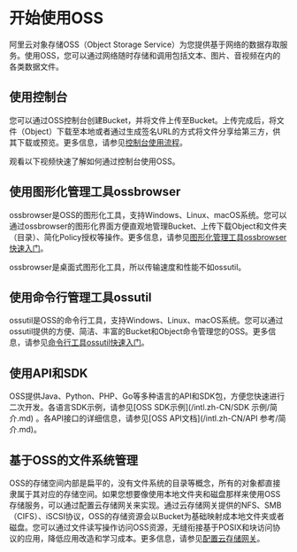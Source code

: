 # 开始使用OSS

阿里云对象存储OSS（Object Storage Service）为您提供基于网络的数据存取服务。使用OSS，您可以通过网络随时存储和调用包括文本、图片、音视频在内的各类数据文件。

## 使用控制台

您可以通过OSS控制台创建Bucket，并将文件上传至Bucket。上传完成后，将文件（Object）下载至本地或者通过生成签名URL的方式将文件分享给第三方，供其下载或预览。更多信息，请参见[控制台使用流程]()。

观看以下视频快速了解如何通过控制台使用OSS。

## 使用图形化管理工具ossbrowser

ossbrowser是OSS的图形化工具，支持Windows、Linux、macOS系统。您可以通过ossbrowser的图形化界面方便直观地管理Bucket、上传下载Object和文件夹（目录）、简化Policy授权等操作。更多信息，请参见[图形化管理工具ossbrowser快速入门](/intl.zh-CN/快速入门/图形化管理工具ossbrowser快速入门.md)。

ossbrowser是桌面式图形化工具，所以传输速度和性能不如ossutil。

## 使用命令行管理工具ossutil

ossutil是OSS的命令行工具，支持Windows、Linux、macOS系统。您可以通过ossutil提供的方便、简洁、丰富的Bucket和Object命令管理您的OSS。更多信息，请参见[命令行工具ossutil快速入门](/intl.zh-CN/快速入门/命令行工具ossutil快速入门.md)。

## 使用API和SDK

OSS提供Java、Python、PHP、Go等多种语言的API和SDK包，方便您快速进行二次开发。各语言SDK示例，请参见[OSS SDK示例](/intl.zh-CN/SDK 示例/简介.md) 。各API接口的详细信息，请参见[OSS API文档](/intl.zh-CN/API 参考/简介.md)。

## 基于OSS的文件系统管理

OSS的存储空间内部是扁平的，没有文件系统的目录等概念，所有的对象都直接隶属于其对应的存储空间。如果您想要像使用本地文件夹和磁盘那样来使用OSS存储服务，可以通过配置云存储网关来实现。通过云存储网关提供的NFS、SMB（CIFS）、iSCSI协议，OSS的存储资源会以Bucket为基础映射成本地文件夹或者磁盘。您可以通过文件读写操作访问OSS资源，无缝衔接基于POSIX和块访问协议的应用，降低应用改造和学习成本。更多信息，请参见[配置云存储网关](/intl.zh-CN/控制台用户指南/上传、下载和管理文件/配置云存储网关.md)。

